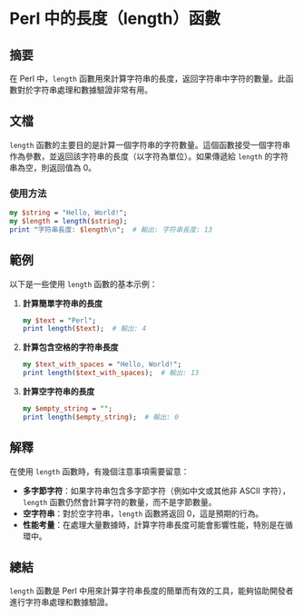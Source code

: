<!--
Meta Description: # Perl 中的長度（length）函數 ## 摘要 在 Perl 中，`length` 函數用來計算字符串的長度，返回字符串中字符的數量。此函數對於字符串處理和數據驗證非常有用。 ## 文檔 `length` 函數的主要目的是計算一個字符串的字符數量。這個函數接受一個字符串作為參數，並返回該字符...
Meta Keywords: length, perl, print, string, hello
-->

# Perl 中的長度（length）函數

## 摘要
在 Perl 中，`length` 函數用來計算字符串的長度，返回字符串中字符的數量。此函數對於字符串處理和數據驗證非常有用。

## 文檔
`length` 函數的主要目的是計算一個字符串的字符數量。這個函數接受一個字符串作為參數，並返回該字符串的長度（以字符為單位）。如果傳遞給 `length` 的字符串為空，則返回值為 0。

### 使用方法
```perl
my $string = "Hello, World!";
my $length = length($string);
print "字符串長度: $length\n";  # 輸出: 字符串長度: 13
```

## 範例
以下是一些使用 `length` 函數的基本示例：

1. **計算簡單字符串的長度**
   ```perl
   my $text = "Perl";
   print length($text);  # 輸出: 4
   ```

2. **計算包含空格的字符串長度**
   ```perl
   my $text_with_spaces = "Hello, World!";
   print length($text_with_spaces);  # 輸出: 13
   ```

3. **計算空字符串的長度**
   ```perl
   my $empty_string = "";
   print length($empty_string);  # 輸出: 0
   ```

## 解釋
在使用 `length` 函數時，有幾個注意事項需要留意：

- **多字節字符**：如果字符串包含多字節字符（例如中文或其他非 ASCII 字符），`length` 函數仍然會計算字符的數量，而不是字節數量。
- **空字符串**：對於空字符串，`length` 函數將返回 0，這是預期的行為。
- **性能考量**：在處理大量數據時，計算字符串長度可能會影響性能，特別是在循環中。

## 總結
`length` 函數是 Perl 中用來計算字符串長度的簡單而有效的工具，能夠協助開發者進行字符串處理和數據驗證。